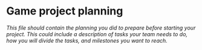 # Game project planning
*This file should contain the planning you did to prepare before starting your project. This could include a description of tasks your team needs to do, how you will divide the tasks, and milestones you want to reach.*

